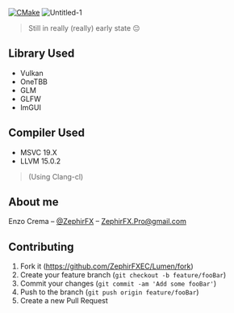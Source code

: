 [![CMake](https://github.com/ZephirFXEC/Lumen/actions/workflows/cmake.yml/badge.svg)](https://github.com/ZephirFXEC/Lumen/actions/workflows/cmake.yml)
![Untitled-1](https://user-images.githubusercontent.com/66848869/202930412-3f399dad-4305-4be7-a370-21385a8eb718.png)
> Still in really (really) early state 😔


## Library Used
- Vulkan
- OneTBB
- GLM 
- GLFW
- ImGUI

## Compiler Used
- MSVC 19.X
- LLVM 15.0.2 
>(Using Clang-cl)


## About me

Enzo Crema – [@ZephirFX](https://twitter.com/zephirfxx) – ZephirFX.Pro@gmail.com


## Contributing

1. Fork it (<https://github.com/ZephirFXEC/Lumen/fork>)
2. Create your feature branch (`git checkout -b feature/fooBar`)
3. Commit your changes (`git commit -am 'Add some fooBar'`)
4. Push to the branch (`git push origin feature/fooBar`)
5. Create a new Pull Request
